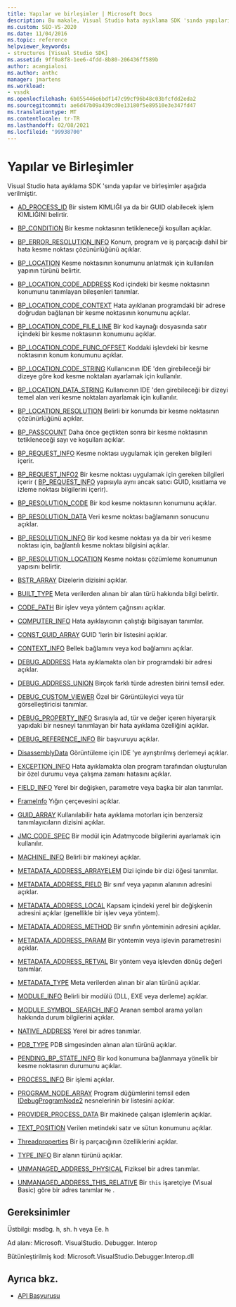 ```yaml
---
title: Yapılar ve birleşimler | Microsoft Docs
description: Bu makale, Visual Studio hata ayıklama SDK 'sında yapıların ve birleşimlerin başvuru açıklamalarına bağlantı sağlar.
ms.custom: SEO-VS-2020
ms.date: 11/04/2016
ms.topic: reference
helpviewer_keywords:
- structures [Visual Studio SDK]
ms.assetid: 9ff0a8f8-1ee6-4fdd-8b80-206436ff589b
author: acangialosi
ms.author: anthc
manager: jmartens
ms.workload:
- vssdk
ms.openlocfilehash: 6b055446e6bdf147c99cf96b48c03bfcfdd2eda2
ms.sourcegitcommit: ae6d47b09a439cd0e13180f5e89510e3e347fd47
ms.translationtype: MT
ms.contentlocale: tr-TR
ms.lasthandoff: 02/08/2021
ms.locfileid: "99938700"
---
```

# <a name="structures-and-unions"></a>Yapılar ve Birleşimler
Visual Studio hata ayıklama SDK 'sında yapılar ve birleşimler aşağıda verilmiştir.

- [AD_PROCESS_ID](../../../extensibility/debugger/reference/ad-process-id.md) Bir sistem KIMLIĞI ya da bir GUID olabilecek işlem KIMLIĞINI belirtir.

- [BP_CONDITION](../../../extensibility/debugger/reference/bp-condition.md) Bir kesme noktasının tetikleneceği koşulları açıklar.

- [BP_ERROR_RESOLUTION_INFO](../../../extensibility/debugger/reference/bp-error-resolution-info.md) Konum, program ve iş parçacığı dahil bir hata kesme noktası çözünürlüğünü açıklar.

- [BP_LOCATION](../../../extensibility/debugger/reference/bp-location.md) Kesme noktasının konumunu anlatmak için kullanılan yapının türünü belirtir.

- [BP_LOCATION_CODE_ADDRESS](../../../extensibility/debugger/reference/bp-location-code-address.md) Kod içindeki bir kesme noktasının konumunu tanımlayan bileşenleri tanımlar.

- [BP_LOCATION_CODE_CONTEXT](../../../extensibility/debugger/reference/bp-location-code-context.md) Hata ayıklanan programdaki bir adrese doğrudan bağlanan bir kesme noktasının konumunu açıklar.

- [BP_LOCATION_CODE_FILE_LINE](../../../extensibility/debugger/reference/bp-location-code-file-line.md) Bir kod kaynağı dosyasında satır içindeki bir kesme noktasının konumunu açıklar.

- [BP_LOCATION_CODE_FUNC_OFFSET](../../../extensibility/debugger/reference/bp-location-code-func-offset.md) Koddaki işlevdeki bir kesme noktasının konum konumunu açıklar.

- [BP_LOCATION_CODE_STRING](../../../extensibility/debugger/reference/bp-location-code-string.md) Kullanıcının IDE 'den girebileceği bir dizeye göre kod kesme noktaları ayarlamak için kullanılır.

- [BP_LOCATION_DATA_STRING](../../../extensibility/debugger/reference/bp-location-data-string.md) Kullanıcının IDE 'den girebileceği bir dizeyi temel alan veri kesme noktaları ayarlamak için kullanılır.

- [BP_LOCATION_RESOLUTION](../../../extensibility/debugger/reference/bp-location-resolution.md) Belirli bir konumda bir kesme noktasının çözünürlüğünü açıklar.

- [BP_PASSCOUNT](../../../extensibility/debugger/reference/bp-passcount.md) Daha önce geçtikten sonra bir kesme noktasının tetikleneceği sayı ve koşulları açıklar.

- [BP_REQUEST_INFO](../../../extensibility/debugger/reference/bp-request-info.md) Kesme noktası uygulamak için gereken bilgileri içerir.

- [BP_REQUEST_INFO2](../../../extensibility/debugger/reference/bp-request-info2.md) Bir kesme noktası uygulamak için gereken bilgileri içerir ( [BP_REQUEST_INFO](../../../extensibility/debugger/reference/bp-request-info.md) yapısıyla aynı ancak satıcı GUID, kısıtlama ve izleme noktası bilgilerini içerir).

- [BP_RESOLUTION_CODE](../../../extensibility/debugger/reference/bp-resolution-code.md) Bir kod kesme noktasının konumunu açıklar.

- [BP_RESOLUTION_DATA](../../../extensibility/debugger/reference/bp-resolution-data.md) Veri kesme noktası bağlamanın sonucunu açıklar.

- [BP_RESOLUTION_INFO](../../../extensibility/debugger/reference/bp-resolution-info.md) Bir kod kesme noktası ya da bir veri kesme noktası için, bağlantılı kesme noktası bilgisini açıklar.

- [BP_RESOLUTION_LOCATION](../../../extensibility/debugger/reference/bp-resolution-location.md) Kesme noktası çözümleme konumunun yapısını belirtir.

- [BSTR_ARRAY](../../../extensibility/debugger/reference/bstr-array.md) Dizelerin dizisini açıklar.

- [BUILT_TYPE](../../../extensibility/debugger/reference/built-type.md) Meta verilerden alınan bir alan türü hakkında bilgi belirtir.

- [CODE_PATH](../../../extensibility/debugger/reference/code-path.md) Bir işlev veya yöntem çağrısını açıklar.

- [COMPUTER_INFO](../../../extensibility/debugger/reference/computer-info.md) Hata ayıklayıcının çalıştığı bilgisayarı tanımlar.

- [CONST_GUID_ARRAY](../../../extensibility/debugger/reference/const-guid-array.md) GUID 'lerin bir listesini açıklar.

- [CONTEXT_INFO](../../../extensibility/debugger/reference/context-info.md) Bellek bağlamını veya kod bağlamını açıklar.

- [DEBUG_ADDRESS](../../../extensibility/debugger/reference/debug-address.md) Hata ayıklamakta olan bir programdaki bir adresi açıklar.

- [DEBUG_ADDRESS_UNION](../../../extensibility/debugger/reference/debug-address-union.md) Birçok farklı türde adresten birini temsil eder.

- [DEBUG_CUSTOM_VIEWER](../../../extensibility/debugger/reference/debug-custom-viewer.md) Özel bir Görüntüleyici veya tür görselleştiricisi tanımlar.

- [DEBUG_PROPERTY_INFO](../../../extensibility/debugger/reference/debug-property-info.md) Sırasıyla ad, tür ve değer içeren hiyerarşik yapıdaki bir nesneyi tanımlayan bir hata ayıklama özelliğini açıklar.

- [DEBUG_REFERENCE_INFO](../../../extensibility/debugger/reference/debug-reference-info.md) Bir başvuruyu açıklar.

- [DisassemblyData](../../../extensibility/debugger/reference/disassemblydata.md) Görüntüleme için IDE 'ye ayrıştırılmış derlemeyi açıklar.

- [EXCEPTION_INFO](../../../extensibility/debugger/reference/exception-info.md) Hata ayıklamakta olan program tarafından oluşturulan bir özel durumu veya çalışma zamanı hatasını açıklar.

- [FIELD_INFO](../../../extensibility/debugger/reference/field-info.md) Yerel bir değişken, parametre veya başka bir alan tanımlar.

- [FrameInfo](../../../extensibility/debugger/reference/frameinfo.md) Yığın çerçevesini açıklar.

- [GUID_ARRAY](../../../extensibility/debugger/reference/guid-array.md) Kullanılabilir hata ayıklama motorları için benzersiz tanımlayıcıların dizisini açıklar.

- [JMC_CODE_SPEC](../../../extensibility/debugger/reference/jmc-code-spec.md) Bir modül için Adatmycode bilgilerini ayarlamak için kullanılır.

- [MACHINE_INFO](../../../extensibility/debugger/reference/machine-info.md) Belirli bir makineyi açıklar.

- [METADATA_ADDRESS_ARRAYELEM](../../../extensibility/debugger/reference/metadata-address-arrayelem.md) Dizi içinde bir dizi öğesi tanımlar.

- [METADATA_ADDRESS_FIELD](../../../extensibility/debugger/reference/metadata-address-field.md) Bir sınıf veya yapının alanının adresini açıklar.

- [METADATA_ADDRESS_LOCAL](../../../extensibility/debugger/reference/metadata-address-local.md) Kapsam içindeki yerel bir değişkenin adresini açıklar (genellikle bir işlev veya yöntem).

- [METADATA_ADDRESS_METHOD](../../../extensibility/debugger/reference/metadata-address-method.md) Bir sınıfın yönteminin adresini açıklar.

- [METADATA_ADDRESS_PARAM](../../../extensibility/debugger/reference/metadata-address-param.md) Bir yöntemin veya işlevin parametresini açıklar.

- [METADATA_ADDRESS_RETVAL](../../../extensibility/debugger/reference/metadata-address-retval.md) Bir yöntem veya işlevden dönüş değeri tanımlar.

- [METADATA_TYPE](../../../extensibility/debugger/reference/metadata-type.md) Meta verilerden alınan bir alan türünü açıklar.

- [MODULE_INFO](../../../extensibility/debugger/reference/module-info.md) Belirli bir modülü (DLL, EXE veya derleme) açıklar.

- [MODULE_SYMBOL_SEARCH_INFO](../../../extensibility/debugger/reference/module-symbol-search-info.md) Aranan sembol arama yolları hakkında durum bilgilerini açıklar.

- [NATIVE_ADDRESS](../../../extensibility/debugger/reference/native-address.md) Yerel bir adres tanımlar.

- [PDB_TYPE](../../../extensibility/debugger/reference/pdb-type.md) PDB simgesinden alınan alan türünü açıklar.

- [PENDING_BP_STATE_INFO](../../../extensibility/debugger/reference/pending-bp-state-info.md) Bir kod konumuna bağlanmaya yönelik bir kesme noktasının durumunu açıklar.

- [PROCESS_INFO](../../../extensibility/debugger/reference/process-info.md) Bir işlemi açıklar.

- [PROGRAM_NODE_ARRAY](../../../extensibility/debugger/reference/program-node-array.md) Program düğümlerini temsil eden [IDebugProgramNode2](../../../extensibility/debugger/reference/idebugprogramnode2.md) nesnelerinin bir listesini açıklar.

- [PROVIDER_PROCESS_DATA](../../../extensibility/debugger/reference/provider-process-data.md) Bir makinede çalışan işlemlerin açıklar.

- [TEXT_POSITION](../../../extensibility/debugger/reference/text-position.md) Verilen metindeki satır ve sütun konumunu açıklar.

- [Threadproperties](../../../extensibility/debugger/reference/threadproperties.md) Bir iş parçacığının özelliklerini açıklar.

- [TYPE_INFO](../../../extensibility/debugger/reference/type-info.md) Bir alanın türünü açıklar.

- [UNMANAGED_ADDRESS_PHYSICAL](../../../extensibility/debugger/reference/unmanaged-address-physical.md) Fiziksel bir adres tanımlar.

- [UNMANAGED_ADDRESS_THIS_RELATIVE](../../../extensibility/debugger/reference/unmanaged-address-this-relative.md) Bir `this` işaretçiye (Visual Basic) göre bir adres tanımlar `Me` .

## <a name="requirements"></a>Gereksinimler
 Üstbilgi: msdbg. h, sh. h veya Ee. h

 Ad alanı: Microsoft. VisualStudio. Debugger. Interop

 Bütünleştirilmiş kod: Microsoft.VisualStudio.Debugger.Interop.dll

## <a name="see-also"></a>Ayrıca bkz.
- [API Başvurusu](../../../extensibility/debugger/reference/api-reference-visual-studio-debugging.md)

